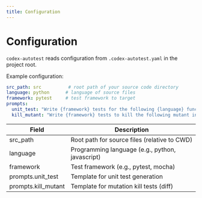 ```yaml
---
title: Configuration
---
```


# Configuration

`codex-autotest` reads configuration from `.codex-autotest.yaml` in the project root.

Example configuration:
```yaml
src_path: src          # root path of your source code directory
language: python      # language of source files
framework: pytest     # test framework to target
prompts:
  unit_test: "Write {framework} tests for the following {language} function, including edge cases:\n{code}"
  kill_mutant: "Write {framework} tests to kill the following mutant in {language} code:\n{diff}"
```

| Field        | Description                                         |
|--------------|-----------------------------------------------------|
| src_path     | Root path for source files (relative to CWD)       |
| language     | Programming language (e.g., python, javascript)     |
| framework    | Test framework (e.g., pytest, mocha)               |
| prompts.unit_test | Template for unit test generation            |
| prompts.kill_mutant | Template for mutation kill tests (diff)    |